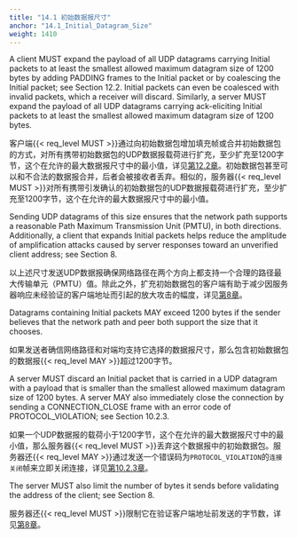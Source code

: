 ```yaml
---
title: "14.1 初始数据报尺寸"
anchor: "14.1_Initial_Datagram_Size"
weight: 1410
---
```


A client MUST expand the payload of all UDP datagrams carrying Initial packets to at least the smallest allowed maximum datagram size of 1200 bytes by adding PADDING frames to the Initial packet or by coalescing the Initial packet; see Section 12.2. Initial packets can even be coalesced with invalid packets, which a receiver will discard. Similarly, a server MUST expand the payload of all UDP datagrams carrying ack-eliciting Initial packets to at least the smallest allowed maximum datagram size of 1200 bytes.

客户端{{< req_level MUST >}}通过向初始数据包增加填充帧或合并初始数据包的方式，对所有携带初始数据包的UDP数据报载荷进行扩充，至少扩充至1200字节，这个在允许的最大数据报尺寸中的最小值，详见[第12.2章]()。初始数据包甚至可以和不合法的数据报合并，后者会被接收者丢弃。相似的，服务器{{< req_level MUST >}}对所有携带引发确认的初始数据包的UDP数据报载荷进行扩充，至少扩充至1200字节，这个在允许的最大数据报尺寸中的最小值。

Sending UDP datagrams of this size ensures that the network path supports a reasonable Path Maximum Transmission Unit (PMTU), in both directions. Additionally, a client that expands Initial packets helps reduce the amplitude of amplification attacks caused by server responses toward an unverified client address; see Section 8.

以上述尺寸发送UDP数据报确保网络路径在两个方向上都支持一个合理的路径最大传输单元（PMTU）值。除此之外，扩充初始数据包的客户端有助于减少因服务器响应未经验证的客户端地址而引起的放大攻击的幅度，详见[第8章]()。

Datagrams containing Initial packets MAY exceed 1200 bytes if the sender believes that the network path and peer both support the size that it chooses.

如果发送者确信网络路径和对端均支持它选择的数据报尺寸，那么包含初始数据包的数据报{{< req_level MAY >}}超过1200字节。

A server MUST discard an Initial packet that is carried in a UDP datagram with a payload that is smaller than the smallest allowed maximum datagram size of 1200 bytes. A server MAY also immediately close the connection by sending a CONNECTION_CLOSE frame with an error code of PROTOCOL_VIOLATION; see Section 10.2.3.

如果一个UDP数据报的载荷小于1200字节，这个在允许的最大数据报尺寸中的最小值，那么服务器{{< req_level MUST >}}丢弃这个数据报中的初始数据包。服务器还{{< req_level MAY >}}通过发送一个错误码为`PROTOCOL_VIOLATION`的`连接关闭`帧来立即关闭连接，详见[第10.2.3章]()。

The server MUST also limit the number of bytes it sends before validating the address of the client; see Section 8.

服务器还{{< req_level MUST >}}限制它在验证客户端地址前发送的字节数，详见[第8章]()。
